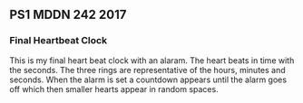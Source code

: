 ## PS1 MDDN 242 2017

### Final Heartbeat Clock

This is my final heart beat clock with an alaram. The heart beats in time with the seconds. The three rings are representative of the hours, minutes and seconds. When the alarm is set a countdown appears until the alarm goes off which then smaller hearts appear in random spaces.